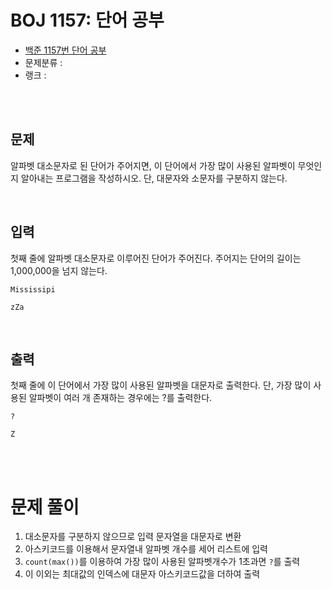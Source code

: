 # BOJ 1157: 단어 공부

- [백준 1157번 단어 공부](https://www.acmicpc.net/problem/1157)
- 문제분류 : 
- 랭크 : 

<br><br>





## 문제

알파벳 대소문자로 된 단어가 주어지면, 이 단어에서 가장 많이 사용된 알파벳이 무엇인지 알아내는 프로그램을 작성하시오. 단, 대문자와 소문자를 구분하지 않는다.

<br>



## 입력

첫째 줄에 알파벳 대소문자로 이루어진 단어가 주어진다. 주어지는 단어의 길이는 1,000,000을 넘지 않는다.

```
Mississipi
```
```
zZa
```

<br>



## 출력

첫째 줄에 이 단어에서 가장 많이 사용된 알파벳을 대문자로 출력한다. 단, 가장 많이 사용된 알파벳이 여러 개 존재하는 경우에는 ?를 출력한다.

```
?
```
```
Z
```

<br><br>



# 문제 풀이

1. 대소문자를 구분하지 않으므로 입력 문자열을 대문자로 변환
2. 아스키코드를 이용해서 문자열내 알파벳 개수를 세어 리스트에 입력
3. `count(max())`를 이용하여 가장 많이 사용된 알파벳개수가 1초과면 `?`를 출력
4. 이 이외는 최대값의 인덱스에 대문자 아스키코드값을 더하여 출력




